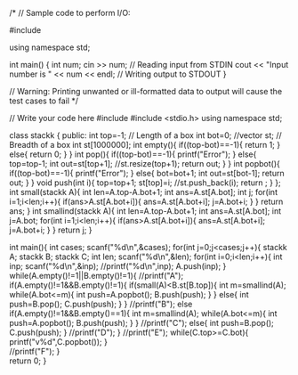 /*
// Sample code to perform I/O:

#include <iostream>

using namespace std;

int main() {
	int num;
	cin >> num;										// Reading input from STDIN
	cout << "Input number is " << num << endl;		// Writing output to STDOUT
}

// Warning: Printing unwanted or ill-formatted data to output will cause the test cases to fail
*/

// Write your code here
#include <iostream>
#include <stdio.h>
using namespace std;

class stackk 
{
   public:
      int top=-1;   // Length of a box
      int bot=0;
      //vector<int> st;  // Breadth of a box
      int st[1000000];
      int empty(){
         if((top-bot)==-1){
             return 1;
         }
         else{
             return 0;
         }
      }
      int pop(){
          if((top-bot)==-1){
             printf("Error");
          }
          else{
              top=top-1;
              int out=st[top+1];
              //st.resize(top+1);
              return out;
          }
      }
      int popbot(){
          if((top-bot)==-1){
             printf("Error");
          }
          else{
              bot=bot+1;
              int out=st[bot-1];
              return out;
          }
      }
      void push(int i){
          top=top+1;
          st[top]=i;
          //st.push_back(i);
          return ;
      }
};
int small(stackk A){
    int len=A.top-A.bot+1;
    int ans=A.st[A.bot];
    int j;
    for(int i=1;i<len;i++){
        if(ans>A.st[A.bot+i]){
            ans=A.st[A.bot+i];
            j=A.bot+i;
        }
    }
    return ans;
}
int smallind(stackk A){
    int len=A.top-A.bot+1;
    int ans=A.st[A.bot];
    int j=A.bot;
    for(int i=1;i<len;i++){
        if(ans>A.st[A.bot+i]){
            ans=A.st[A.bot+i];
            j=A.bot+i;
        }
    }
    return j;
}

int main(){
    int cases;
    scanf("%d\n",&cases);
    for(int j=0;j<cases;j++){
        stackk A;
        stackk B;
        stackk C;
        int len;
        scanf("%d\n",&len);
        for(int i=0;i<len;i++){
            int inp;
            scanf("%d\n",&inp);
            //printf("%d\n",inp);
            A.push(inp);
        }
        while(A.empty()!=1||B.empty()!=1){
            //printf("A");
            if(A.empty()!=1&&B.empty()!=1){
                if(small(A)<B.st[B.top]){
                    int m=smallind(A);
                    while(A.bot<=m){
                    int push=A.popbot();
                    B.push(push);
                    }
                }
                else{
                    int push=B.pop();
                    C.push(push);
                }
            }
            //printf("B");
            else if(A.empty()!=1&&B.empty()==1){
                int m=smallind(A);
                while(A.bot<=m){
                int push=A.popbot();
                B.push(push);
                }
            }
            //printf("C");
            else{
                int push=B.pop();
                C.push(push);
            }
            //printf("D");
        }
        //printf("E");
        while(C.top>=C.bot){
            printf("v%d",C.popbot());
        }  
        //printf("F");
    }     
    return 0;
}
